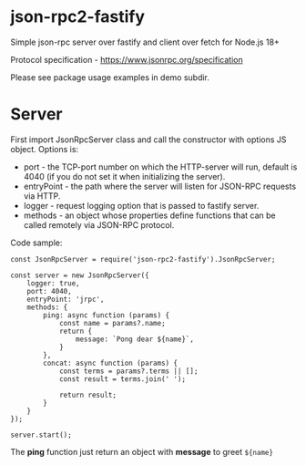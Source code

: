 # json-rpc2-fastify

Simple json-rpc server over fastify and client over fetch for Node.js 18+

Protocol specification - https://www.jsonrpc.org/specification

Please see package usage examples in demo subdir.

# Server

First import JsonRpcServer class and call the constructor with options JS object.
Options is: 
* port - the TCP-port number on which the HTTP-server will run, default is 4040 (if you do not set it when initializing the server).
* entryPoint - the path where the server will listen for JSON-RPC requests via HTTP.
* logger - request logging option that is passed to fastify server.
* methods - an object whose properties define functions that can be called remotely via JSON-RPC protocol.

Code sample:

    const JsonRpcServer = require('json-rpc2-fastify').JsonRpcServer;

    const server = new JsonRpcServer({
        logger: true,
        port: 4040,
        entryPoint: 'jrpc',
        methods: {
            ping: async function (params) {
                const name = params?.name;
                return {
                    message: `Pong dear ${name}`,
                }
            },
            concat: async function (params) {
                const terms = params?.terms || [];
                const result = terms.join(' ');

                return result;
            }
        }
    });

    server.start();

The **ping** function just return an object with **message** to greet `${name}`
